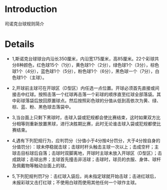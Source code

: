 # Introduction #

司诺克台球规则简介


# Details #

  * 1,斯诺克台球球台内沿长350厘米，内沿宽175厘米，高85厘米。22个彩球共分8种颜色，红色球15个（1分），黄色球1个（2分），绿色球1个（3分），棕色球1个（4分），蓝色球1个（5分），粉色球1个（6分），黑色球一个（7分），白色球1个（主球）。

  * 2,开球前主球可在开球区（D型区）内任选一点位置。开球必须首先直接或间接击中红球。按照击落一个红球再击落一个彩球的顺序直至红球全部落袋。其中彩球落袋后放回原置球点。然后按照彩色球的分值从低到高依次为黄、绿、棕、蓝、粉、黑色球击落袋中。

  * 3,当台面上只剩下黑球时，击球入袋或犯规都会使比赛结束，这时如果双方比分相等则重新放置黑球，进行决胜期比赛，此时无论谁击球入袋或犯规都使比赛结束。

  * 4,遇有下列犯规行为，应判罚分（分值小于4分按4分罚分，大于4分按自身的分值罚分）：球未停稳就击球；击球时杆头触击主球一次以上；击成空杆；主球击目标球后自落；击球时双脚离地，开球时主球未放入开球区（D型区）；击成跳球；击球出界；主球首先撞击非活球；击球时，球员的衣服、身体、球杆及佩戴物等触动台面上的球。

  * 5,下列犯规判罚7分：击红球入袋后，尚未指定球就开始击球；击进红球后，未报彩球又击打红球；不使用白球而使用其他任何一个球作主球。